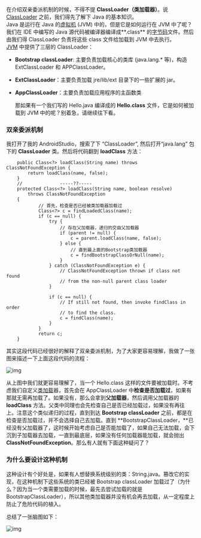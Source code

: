 在介绍双亲委派机制的时候，不得不提 **ClassLoader（类加载器）**。说 [ClassLoader](https://so.csdn.net/so/search?q=ClassLoader&spm=1001.2101.3001.7020) 之前，我们得先了解下 Java 的基本知识。  
 Java 是运行在 Java 的[虚拟机](https://so.csdn.net/so/search?q=虚拟机&spm=1001.2101.3001.7020) (JVM) 中的，但是它是如何运行在 JVM 中了呢？我们在 IDE 中编写的 Java 源代码被编译器编译成**.class** 的[字节码](https://so.csdn.net/so/search?q=字节码&spm=1001.2101.3001.7020)文件。然后由我们得 ClassLoader 负责将这些 class 文件给加载到 JVM 中去执行。  
 [JVM](https://so.csdn.net/so/search?q=JVM&spm=1001.2101.3001.7020) 中提供了三层的 ClassLoader：

- **Bootstrap classLoader**: 主要负责加载核心的类库 (java.lang.* 等)，构造 ExtClassLoader 和 APPClassLoader。

- **ExtClassLoader**：主要负责加载 jre/lib/ext 目录下的一些扩展的 jar。

- **AppClassLoader**：主要负责加载应用程序的主函数类

  那如果有一个我们写的 Hello.java 编译成的 **Hello.class** 文件，它是如何被加载到 JVM 中的呢？别着急，请继续往下看。



### 双亲委派机制

我打开了我的 AndroidStudio，搜索了下 “ClassLoader”, 然后打开“java.lang” 包下的 **ClassLoader** 类。然后将代码翻到 **loadClass** 方法：

```
    public Class<?> loadClass(String name) throws ClassNotFoundException {
        return loadClass(name, false);
    }
    //              -----??-----
    protected Class<?> loadClass(String name, boolean resolve)
        throws ClassNotFoundException
    {
            // 首先，检查是否已经被类加载器加载过
            Class<?> c = findLoadedClass(name);
            if (c == null) {
                try {
                    // 存在父加载器，递归的交由父加载器
                    if (parent != null) {
                        c = parent.loadClass(name, false);
                    } else {
                        // 直到最上面的Bootstrap类加载器
                        c = findBootstrapClassOrNull(name);
                    }
                } catch (ClassNotFoundException e) {
                    // ClassNotFoundException thrown if class not found
                    // from the non-null parent class loader
                }
 
                if (c == null) {
                    // If still not found, then invoke findClass in order
                    // to find the class.
                    c = findClass(name);
                }
            }
            return c;
    }
```

其实这段代码已经很好的解释了双亲委派机制，为了大家更容易理解，我做了一张图来描述一下上面这段代码的流程：  

![img](https://img-blog.csdnimg.cn/20201217213314510.png?x-oss-process=image/watermark,type_ZmFuZ3poZW5naGVpdGk,shadow_10,text_aHR0cHM6Ly9ibG9nLmNzZG4ubmV0L2NvZGV5YW5iYW8=,size_16,color_FFFFFF,t_70)


从上图中我们就更容易理解了，当一个 Hello.class 这样的文件要被加载时。不考虑我们自定义[类加载](https://so.csdn.net/so/search?q=类加载&spm=1001.2101.3001.7020)器，首先会在 AppClassLoader 中**检查是否加载过**，如果有那就无需再加载了。如果没有，那么会拿到**父加载器**，然后调用父加载器的 **loadClass** 方法。父类中同理也会先检查自己是否已经加载过，如果没有再往上。注意这个类似递归的过程，直到到达 **Bootstrap classLoader** 之前，都是在检查是否加载过，并不会选择自己去加载。直到 **BootstrapClassLoader，**已经没有父加载器了，这时候开始考虑自己是否能加载了，如果自己无法加载，会下沉到子加载器去加载，一直到最底层，如果没有任何加载器能加载，就会抛出 **ClassNotFoundException**。那么有人就有下面这种疑问了？

### 为什么要设计这种机制

这种设计有个好处是，如果有人想替换系统级别的类：String.java。篡改它的实现，在这种机制下这些系统的类已经被 Bootstrap classLoader 加载过了（为什么？因为当一个类需要加载的时候，最先去尝试加载的就是 BootstrapClassLoader），所以其他类加载器并没有机会再去加载，从一定程度上防止了危险代码的植入。

总结了一张脑图如下：

![img](https://img-blog.csdnimg.cn/2020121722082798.png?x-oss-process=image/watermark,type_ZmFuZ3poZW5naGVpdGk,shadow_10,text_aHR0cHM6Ly9ibG9nLmNzZG4ubmV0L2NvZGV5YW5iYW8=,size_16,color_FFFFFF,t_70)

